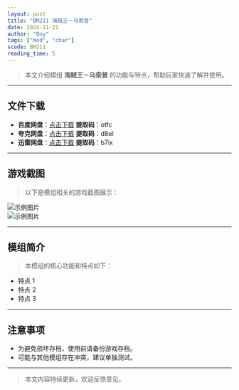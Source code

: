 ```yaml
---
layout: post
title: "BM211 海贼王－乌索普"
date: 2024-11-21
author: "Bny"
tags: ["mod", "char"]
scode: BM211
reading_time: 5
---
```


> 本文介绍模组 **海贼王－乌索普** 的功能与特点，帮助玩家快速了解并使用。

---





## 文件下载
- **百度网盘**：[点击下载](https://pan.baidu.com/s/1ha0gRcHxyNyPPl7fJfKGxg?pwd=otfc)  **提取码**：otfc  
- **夸克网盘**：[点击下载](https://pan.quark.cn/s/05de1463c5a1?pwd=d8el)  **提取码**：d8el  
- **迅雷网盘**：[点击下载](https://pan.xunlei.com/s/VOCCbjRlwSKMxXDUOvjC-XfZA1?pwd=b7ix)  **提取码**：b7ix  

---

## 游戏截图
> 以下是模组相关的游戏截图展示：

![示例图片](https://example.com/screenshot1.jpg)  
![示例图片](https://example.com/screenshot2.jpg)

---

## 模组简介
> 本模组的核心功能和特点如下：
- 特点 1
- 特点 2
- 特点 3

---

## 注意事项
- 为避免损坏存档，使用前请备份游戏存档。
- 可能与其他模组存在冲突，建议单独测试。

---

> 本文内容持续更新，欢迎反馈意见。

